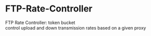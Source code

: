 # FTP-Rate-Controller
FTP Rate Controller: token bucket\
control upload and down transmission rates based on a given proxy 
